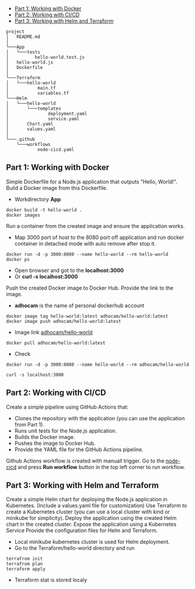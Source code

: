 - [Part 1: Working with Docker](#part-1-working-with-docker)
- [Part 2: Working with CI/CD](#part-2-working-with-cicd)
- [Part 3: Working with Helm and Terraform](#part-3-working-with-helm-and-terraform)

```
project
│   README.md
│
└───App
│   └───tests
│          hello-world.test.js   
│   hello-world.js
│   Dockerfile
│   
└───Terraform
│   └───hello-world
│           main.tf
│           variables.tf      
└───Helm
│   └───hello-world
│       └───templates
│               deployment.yaml
│               service.yaml
│       Chart.yaml
│       values.yaml
│       
└───.github
    └───workflows
            node-cicd.yaml
```

## Part 1: Working with Docker

Simple Dockerfile for a Node.js application that outputs "Hello, World!".
Build a Docker image from this Dockerfile. 
- Workdirectory **App**
```
docker build -t hello-world .
docker images
```

Run a container from the created image and ensure the application works.
- Map 3000 port of host to the 8080 port off application and run docker container in detached mode with auto remove after stop it.

```
docker run -d -p 3000:8080 --name hello-world --rm hello-world
docker ps
```
- Open browser and got to the **localhost:3000**
- Or **curl -s localhost:3000**

Push the created Docker image to Docker Hub. Provide the link to the image.
- **adhocam** is the name of personal dockerhub account

```
docker image tag hello-world:latest adhocam/hello-world:latest
docker image push adhocam/hello-world:latest
```
- Image link [adhocam/hello-world](https://hub.docker.com/repository/docker/adhocam/hello-world/general)
```
docker pull adhocam/hello-world:latest
```

- Check
```
docker run -d -p 3000:8080 --name hello-world --rm adhocam/hello-world

curl -s localhost:3000
```

## Part 2: Working with CI/CD
Create a simple pipeline using GitHub Actions that:
- Clones the repository with the application (you can use the application from Part 1).
- Runs unit tests for the Node.js application.
- Builds the Docker image.
- Pushes the image to Docker Hub.
- Provide the YAML file for the GitHub Actions pipeline.

Github Actions workflow is created with manuall trigger. Go to the [node-cicd](https://github.com/adhoc-am/dr-devops-test/actions/workflows/node-cicd.yaml) and press **Run workflow** button in the top left corner to run workflow.

## Part 3: Working with Helm and Terraform
Create a simple Helm chart for deploying the Node.js application in Kubernetes.
(Include a values.yaml file for customization)
Use Terraform to create a Kubernetes cluster (you can use a local cluster with kind or minikube for simplicity).
Deploy the application using the created Helm chart in the created cluster.
Expose the application using a Kubernetes Service
Provide the configuration files for Helm and Terraform.

- Local minikube kubernetes cluster is used for Helm deployment.
- Go to the Terraform/hello-world directory and run
```
terrafrom init
terrafrom plan 
terraform apply
```
- Terraform stat is stored localy